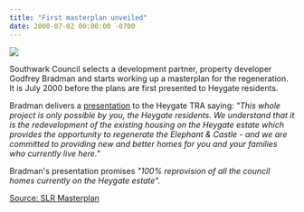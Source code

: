 ```yaml
---
title: "First masterplan unveiled"
date: 2000-07-02 00:00:00 -0700
---
```


![](http://heygatewashome.org/img/EandCMk1Regen_SLRPlans.jpg)

Southwark Council selects a development partner, property developer Godfrey Bradman and starts working up a masterplan for the regeneration. It is July 2000 before the plans are first presented to Heygate residents. 

Bradman delivers a [presentation](http://betterelephant.github.io/images/slrpresentation.pdf) to the Heygate TRA saying: _"This whole project is only possible by you, the Heygate residents. We understand that it is the redevelopment of the existing housing on the Heygate estate which provides the opportunity to regenerate the Elephant & Castle - and we are committed to providing new and better homes for you and your families who currently live here."_ 

Bradman's presentation promises _"100% reprovision of all the council homes currently on the Heygate estate"._

[Source: SLR Masterplan](http://heygate.github.io/img/EandC_RegenMk1SLRplans.pdf)
